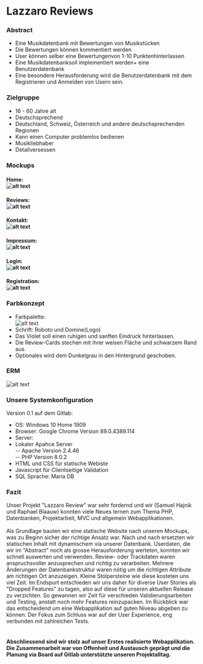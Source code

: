 # Lazzaro Reviews

### Abstract
- Eine Musikdatenbank mit Bewertungen von Musikstücken <br>
- Die Bewertungen können kommentiert werden <br>
- User können selber eine Bewertungenvon 1-10 Punktenhinterlassen<br>
- Eine Musikdatenbanksoll implementiert werden+ eine Benutzerdatenbank<br>
- Eine besondere Herausforderung wird die Benutzerdatenbank mit dem Registrieren und Anmelden von Usern sein.<br>

### Zielgruppe
- 16 - 60 Jahre alt<br>
- Deutschsprechend<br>
- Deutschland, Schweiz, Österreich und andere deutschsprechenden Regionen <br>
- Kann einen Computer problemlos bedienen <br>
- Musikliebhaber <br>
- Detailversessen <br>

### Mockups
#### Home:<br>![alt text](Admin/Mockup/Home.png )
#### Reviews:<br>![alt text](Admin/Mockup/Review.png )
#### Kontakt:<br>![alt text](Admin/Mockup/Kontakt.png )
#### Impressum:<br>![alt text](Admin/Mockup/Impressum.png )
#### Login:<br>![alt text](Admin/Mockup/LoginPopUp.png )
#### Registration:<br>![alt text](Admin/Mockup/RegistrierenPopUp.png )



### Farbkonzept
- Farbpalette:<br>![alt text](Admin/Mockup/colorpallet.png )
- Schrift: Roboto und Domine(Logo)
- Das Violet soll einen ruhigen und sanften Eindruck hinterlassen. <br>
- Die Review-Cards stechen mit ihrer weisen Fläche und schwarzem Rand aus. <br> 
- Optionales wird dem Dunkelgrau in den Hintergrund geschoben.

### ERM
![alt text](Admin/ERM/erm.png "ERM")

### Unsere Systemkonfiguration

Version 0.1 auf dem Gitlab: <br>
- OS: Windows 10 Home 1909	<br>
- Browser: Google Chrome  Version 89.0.4389.114 <br>
- Server: <br>
- Lokaler Apahce Server<br>
-- Apache Version 2.4.46 <br>
-- PHP Version 8.0.2<br>
- HTML und CSS für statische Webiste
- Javascript für Clientseitige Validation
- SQL Sprache: Maria DB


### Fazit
Unser Projekt "Lazzaro Review" war sehr fordernd und wir (Samuel Hajnik und Raphael Blaauw) konnten viele Neues 
lernen zum Thema PHP, Datenbanken, Projektarbeit, MVC und allgemein Webapplikationen.<br><br> 
Als Grundlage bauten wir eine statische Website nach unseren Mockups, was zu Beginn sicher der richtige
Ansatz war. Nach und nach ersetzten wir statischen Inhalt mit dynamischem via unserer Datenbank. Userdaten, die wir im 
"Abstract" noch als grosse Herausforderung werteten, konnten wir schnell auswerten und verwenden. Review- oder Trackdaten
waren anspruchsvoller anzusprechen und richtig zu verarbeiten. Mehrere Änderungen der Datenbankstruktur waren nötig um
die richtigen Attribute am richtigen Ort anzuzeigen. Kleine Stolpersteine wie diese kosteten uns viel Zeit. Im Endspurt 
entschieden wir uns daher für diverse User Stories als "Dropped Features" zu tagen, also auf diese für unseren aktuellen 
Release zu verzichten. So gewannen wir Zeit für verschieden Validierungsarbeiten und Testing, anstatt noch mehr Features
reinzupacken. Im Rückblick war das entscheidend um eine Webapplikation auf guten Niveau abgeben zu können. Der Fokus zum
Schluss war auf der User Experience, eng verbunden mit zahlreichen Tests. <br><br> 
#### Abschliessend sind wir stolz auf unser Erstes realisierte Webapplikation. Die Zusammenarbeit war von Offenheit und Austausch geprägt und die Planung via Board auf Gitlab unterstützte unseren Projektalltag.
